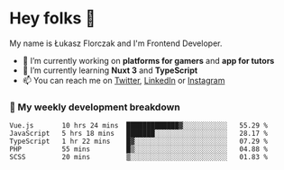 # Hey folks 👋

My name is Łukasz Florczak and I'm Frontend Developer. 

- 🔭 I’m currently working on **platforms for gamers** and **app for tutors**
- 🌱 I’m currently learning **Nuxt 3** and **TypeScript**
- 📫 You can reach me on [Twitter](https://twitter.com/lukaszflorczak), [LinkedIn](https://pl.linkedin.com/in/lukasz-florczak) or [Instagram](https://instagram.com/lukaszflorczak)


### 🧮 My weekly development breakdown

<!--START_SECTION:waka-->
```text
Vue.js       10 hrs 24 mins  █████████████▓░░░░░░░░░░░   55.29 % 
JavaScript   5 hrs 18 mins   ███████░░░░░░░░░░░░░░░░░░   28.17 % 
TypeScript   1 hr 22 mins    █▓░░░░░░░░░░░░░░░░░░░░░░░   07.29 % 
PHP          55 mins         █▒░░░░░░░░░░░░░░░░░░░░░░░   04.88 % 
SCSS         20 mins         ▒░░░░░░░░░░░░░░░░░░░░░░░░   01.83 % 
```
<!--END_SECTION:waka-->

<!--
**lukaszflorczak/lukaszflorczak** is a ✨ _special_ ✨ repository because its `README.md` (this file) appears on your GitHub profile.

Here are some ideas to get you started:

- 🔭 I’m currently working on ...
- 🌱 I’m currently learning ...
- 👯 I’m looking to collaborate on ...
- 🤔 I’m looking for help with ...
- 💬 Ask me about ...
- 📫 How to reach me: ...
- 😄 Pronouns: ...
- ⚡ Fun fact: ...
-->
